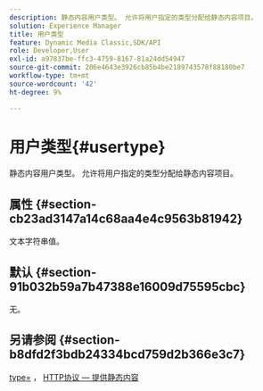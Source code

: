 ```yaml
---
description: 静态内容用户类型。 允许将用户指定的类型分配给静态内容项目。
solution: Experience Manager
title: 用户类型
feature: Dynamic Media Classic,SDK/API
role: Developer,User
exl-id: a97837be-ffc3-4759-8167-81a24dd54947
source-git-commit: 206e4643e3926cb85b4be2189743578f88180be7
workflow-type: tm+mt
source-wordcount: '42'
ht-degree: 9%

---
```


# 用户类型{#usertype}

静态内容用户类型。 允许将用户指定的类型分配给静态内容项目。

## 属性 {#section-cb23ad3147a14c68aa4e4c9563b81942}

文本字符串值。

## 默认 {#section-91b032b59a7b47388e16009d75595cbc}

无。

## 另请参阅 {#section-b8dfd2f3bdb24334bcd759d2b366e3c7}

[type=](/help/aem-is-ir-api/is-api/http-ref/image-serving-api-ref/c-http-protocol-reference/c-command-reference/r-type.md) ， [HTTP协议 — 提供静态内容](/help/aem-is-ir-api/is-api/http-ref/image-serving-api-ref/c-http-protocol-reference/c-syntax-and-features/r-serving-static-non-image-content.md)
